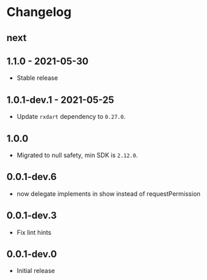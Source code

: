 # Changelog

## next

## 1.1.0 - 2021-05-30

* Stable release

## 1.0.1-dev.1 - 2021-05-25

* Update `rxdart` dependency to `0.27.0`.

## 1.0.0

* Migrated to null safety, min SDK is `2.12.0`.

## 0.0.1-dev.6

* now delegate implements in show instead of requestPermission

## 0.0.1-dev.3

* Fix lint hints

## 0.0.1-dev.0

* Initial release
